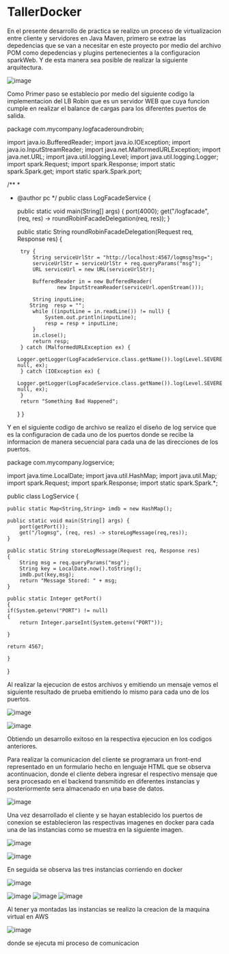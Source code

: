 # TallerDocker

En el presente desarrollo de practica se realizo un proceso de virtualizacion entre cliente y servidores en Java Maven, primero se extrae las depedencias que 
se van a necesitar en este proyecto por medio del archivo POM como depedencias y plugins pertenecientes a la configuracion sparkWeb. Y de esta manera sea posible
de realizar la siguiente arquitectura.

![image](https://user-images.githubusercontent.com/71477601/139508677-d27db406-8e9f-4456-a20b-8ab61aaa3def.png)

Como Primer paso se establecio por medio del siguiente codigo la implementacion del LB Robin  que es un servidor WEB que cuya funcion cumple en realizar el balance de 
cargas para los diferentes puertos de salida. 


package com.mycompany.logfacaderoundrobin;

import java.io.BufferedReader;
import java.io.IOException;
import java.io.InputStreamReader;
import java.net.MalformedURLException;
import java.net.URL;
import java.util.logging.Level;
import java.util.logging.Logger;
import spark.Request;
import spark.Response;
import static spark.Spark.get;
import static spark.Spark.port;

/**
 *
 * @author pc
 */
public class LogFacadeService {

    public static void main(String[] args) {
        port(4000);
        get("/logfacade", (req, res) -> roundRobinFacadeDelegation(req, res));
    }

    public static String roundRobinFacadeDelegation(Request req, Response res) {
        
        try {
            String serviceUrlStr = "http://localhost:4567/logmsg?msg=";
            serviceUrlStr = serviceUrlStr + req.queryParams("msg");
            URL serviceUrl = new URL(serviceUrlStr);

            BufferedReader in = new BufferedReader(
                    new InputStreamReader(serviceUrl.openStream()));

            String inputLine;
           String  resp = "";
            while ((inputLine = in.readLine()) != null) {
                System.out.println(inputLine);
                resp = resp + inputLine;
            }
            in.close();
            return resp;
        } catch (MalformedURLException ex) {
            Logger.getLogger(LogFacadeService.class.getName()).log(Level.SEVERE, null, ex);
        } catch (IOException ex) {
            Logger.getLogger(LogFacadeService.class.getName()).log(Level.SEVERE, null, ex);
        }
        return "Something Bad Happened";
    }
}


Y en el siguiente codigo de archivo se realizo el diseño de log service que es la configuracion de cada uno de los puertos donde se recibe la informacion de manera secuencial 
para cada una de las direcciones de los puertos. 


package com.mycompany.logservice;

import java.time.LocalDate;
import java.util.HashMap;
import java.util.Map;
import spark.Request;
import spark.Response;
import static spark.Spark.*;




public class LogService {
    
    public static Map<String,String> imdb = new HashMap();
    
    public static void main(String[] args) {
        port(getPort());
        get("/logmsg", (req, res) -> storeLogMessage(req,res));
    }
    
    public static String storeLogMessage(Request req, Response res)
    {
        String msg = req.queryParams("msg");
        String key = LocalDate.now().toString();
        imdb.put(key,msg);
        return "Message Stored: " + msg;
    }
    
    public static Integer getPort()
    {
    if(System.getenv("PORT") != null)
    {
        return Integer.parseInt(System.getenv("PORT"));
    
    }
    
    return 4567;
    
    }
   
}


Al realizar la ejecucion de estos archivos y emitiendo un mensaje vemos el siguiente resultado de prueba emitiendo lo mismo para cada uno de los puertos.



![image](https://user-images.githubusercontent.com/71477601/139509376-94ece4b0-7c60-4c93-9414-96333119b5e1.png)

![image](https://user-images.githubusercontent.com/71477601/139509641-a970f92b-d4ca-47e7-b25f-d556714cceab.png)



Obtiendo un desarrollo exitoso en la respectiva ejecucion en los codigos anteriores.



Para realizar la comunicacion del cliente se programara un front-end representado en un formulario hecho en lenguaje HTML que se observa acontinuacion, donde 
el cliente debera ingresar el respectivo mensaje que sera procesado en el backend transmitido en diferentes instancias y posteriormente sera almacenado en una base de datos.


![image](https://user-images.githubusercontent.com/71477601/139520242-ae3649a9-b339-4fc2-8896-c093a0787407.png)


Una vez desarrollado el cliente y se hayan establecido los puertos de conexion se establecieron las respectivas imagenes en docker para cada una de las instancias como se muestra en la siguiente imagen.

![image](https://user-images.githubusercontent.com/71477601/139520340-0aa9d0e5-8289-40c8-b753-b081f2a145db.png)


![image](https://user-images.githubusercontent.com/71477601/139520806-7fd76011-270f-41f1-9e07-bdbce369e315.png)



En seguida se observa las tres instancias corriendo en docker


![image](https://user-images.githubusercontent.com/71477601/139520927-13cd3d83-44ac-4913-b58a-0fe8fcd33ef6.png)


![image](https://user-images.githubusercontent.com/71477601/139521250-8c72a5e4-ad4c-40b4-95a7-6dce903c5570.png)
![image](https://user-images.githubusercontent.com/71477601/139521255-33494ce9-5d0a-437b-9f59-1a5b6f4f838a.png)
![image](https://user-images.githubusercontent.com/71477601/139521257-0a30f185-130f-464b-ad61-c0c8170a93d0.png)

Al tener ya montadas las instancias se realizo la creacion de la maquina virtual en AWS 

![image](https://user-images.githubusercontent.com/71477601/139521825-02bbf472-c82e-4773-90b4-e6e2e21e41b8.png)

donde se ejecuta mi proceso de comunicacion 













